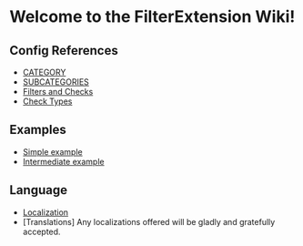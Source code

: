 # Welcome to the FilterExtension Wiki!

## Config References

* [CATEGORY](https://github.com/7ranceaddic7/FilterExtension/wiki/10-Config_References-CATEGORY)
* [SUBCATEGORIES](https://github.com/7ranceaddic7/FilterExtension/wiki/12-Config_References-SUBCATEGORIES)
* [Filters and Checks](https://github.com/7ranceaddic7/FilterExtension/wiki/14-Config_References-Filters-and-Checks)
* [Check Types](https://github.com/7ranceaddic7/FilterExtension/wiki/16-Config_References-Check-Types)  

## Examples

* [Simple example](https://github.com/7ranceaddic7/FilterExtension/wiki/20-Example-Simple(Squad-wings))
* [Intermediate example](https://github.com/7ranceaddic7/FilterExtension/wiki/22-Example-Intermediate(some-optional-values))

## Language

* [Localization](https://github.com/7ranceaddic7/FilterExtension/wiki/Localization)
* [Translations] Any localizations offered will be gladly and gratefully accepted.
